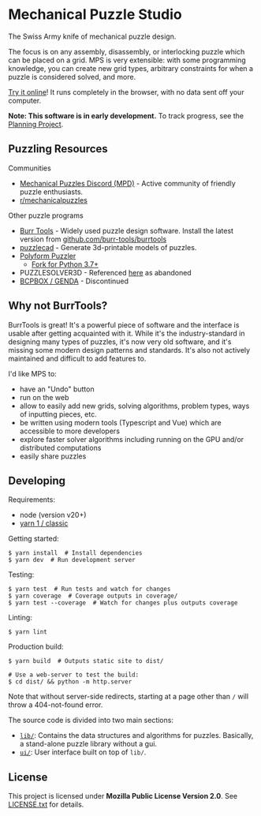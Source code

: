 # Mechanical Puzzle Studio

The Swiss Army knife of mechanical puzzle design.

The focus is on any assembly, disassembly, or interlocking puzzle which can be
placed on a grid. MPS is very extensible: with some programming knowledge, you
can create new grid types, arbitrary constraints for when a puzzle is
considered solved, and more.

[Try it online](https://mbrown1413.github.io/Mechanical-Puzzle-Studio/)! It
runs completely in the browser, with no data sent off your computer.

**Note: This software is in early development.** To track progress, see the
[Planning Project](https://github.com/users/mbrown1413/projects/1/).


## Puzzling Resources

Communities
* [Mechanical Puzzles Discord (MPD)](https://discord.gg/H8qYN4uKCG) - Active community of friendly puzzle enthusiasts.
* [r/mechanicalpuzzles](https://www.reddit.com/r/mechanicalpuzzles/)

Other puzzle programs
* [Burr Tools](https://burrtools.sourceforge.net/) - Widely used puzzle design software. Install the latest version from [github.com/burr-tools/burrtools](https://github.com/burr-tools/burr-tools)
* [puzzlecad](https://github.com/aaron-siegel/puzzlecad) - Generate 3d-printable models of puzzles.
* [Polyform Puzzler](https://puzzler.sourceforge.net/)
  * [Fork for Python 3.7+](https://github.com/johnrudge/puzzler)
* PUZZLESOLVER3D - Referenced [here](https://burrtools.sourceforge.net/gui-doc/Prologue.html) as abandoned
* [BCPBOX / GENDA](https://billcutlerpuzzles.com/stock/program.html) - Discontinued


## Why not BurrTools?

BurrTools is great! It's a powerful piece of software and the interface is
usable after getting acquainted with it. While it's the industry-standard in
designing many types of puzzles, it's now very old software, and it's missing
some modern design patterns and standards. It's also not actively maintained
and difficult to add features to.

I'd like MPS to:
* have an "Undo" button
* run on the web
* allow to easily add new grids, solving algorithms, problem types, ways of inputting pieces, etc.
* be written using modern tools (Typescript and Vue) which are accessible to more developers
* explore faster solver algorithms including running on the GPU and/or distributed computations
* easily share puzzles


## Developing

Requirements:
  * node (version v20+)
  * [yarn 1 / classic](https://classic.yarnpkg.com/en/docs/install)

Getting started:

    $ yarn install  # Install dependencies
    $ yarn dev  # Run development server

Testing:

    $ yarn test  # Run tests and watch for changes
    $ yarn coverage  # Coverage outputs in coverage/
    $ yarn test --coverage  # Watch for changes plus outputs coverage

Linting:

    $ yarn lint

Production build:

    $ yarn build  # Outputs static site to dist/

    # Use a web-server to test the build:
    $ cd dist/ && python -m http.server

Note that without server-side redirects, starting at a page other than `/` will
throw a 404-not-found error.

The source code is divided into two main sections:
  * [`lib/`](lib/): Contains the data structures and algorithms for puzzles. Basically, a stand-alone puzzle library without a gui.
  * [`ui/`](ui/): User interface built on top of `lib/`.


## License

This project is licensed under **Mozilla Public License Version 2.0**. See
[LICENSE.txt](LICENSE.txt) for details.